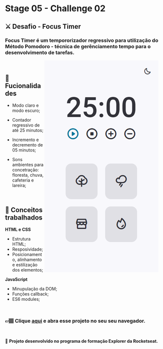 # Stage 05 - Challenge 02

## ⚔️ **Desafio - Focus Timer**

### Focus Timer é um tempororizador regressivo para utilização do Método Pomodoro - técnica de gerênciamento tempo para o desenvolvimento de tarefas.

<img align="right" src="./preview.png"/>

</br>

## 🔨 **Fucionalidades**

- Modo claro e modo escuro;

- Contador regressivo de até 25 minutos;

- Incremento e decremento de 05 minutos;

- Sons ambientes para concetração: floresta, chuva, cafeteria e lareira;

</br>

## 📝 **Conceitos trabalhados**

**HTML e CSS**

- Estrutura HTML;
- Resposividade;
- Posicionamento, alinhamento e estilização dos elementos;

**JavaScript**

- Minupulação da DOM;
- Funções callback;
- ES6 modules;

</br>

### 👉🏽 Clique **[aqui](https://eduardofariasdev.github.io/stage05-focus-timer/)** e abra esse projeto no seu seu navegador.

</br>

🚀 **Projeto desenvolvido no programa de formação Explorer da Rocketseat.**
